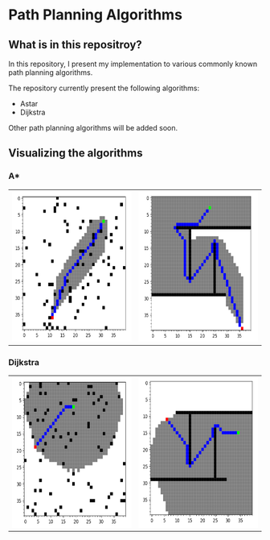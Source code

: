 # Path Planning Algorithms

## What is in this repositroy?

In this repository, I present my implementation to various commonly known path planning algorithms.

The repository currently present the following algorithms:

- Astar
- Dijkstra

Other path planning algorithms will be added soon.

## Visualizing the algorithms
### A*
<table>
   <tr>
    <td> <img src="README_Files/Astar_1.png" width = 300px height = 300px ></td>
    <td><img src="README_Files/Astar_2.png" width = 300px height = 300px></td>   
   </tr> 
</table>

### Dijkstra
<table>
   <tr>
    <td> <img src="README_Files/Dijkstra_1.png" width = 300px height = 300px ></td>
    <td><img src="README_Files/Dijkstra_2.png" width = 300px height = 300px></td>
   </tr> 
</table>
